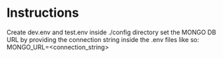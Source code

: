 # Instructions
Create dev.env and test.env inside ./config directory
set the MONGO DB URL by providing the connection string inside the .env files like so:
MONGO_URL=<connection_string>